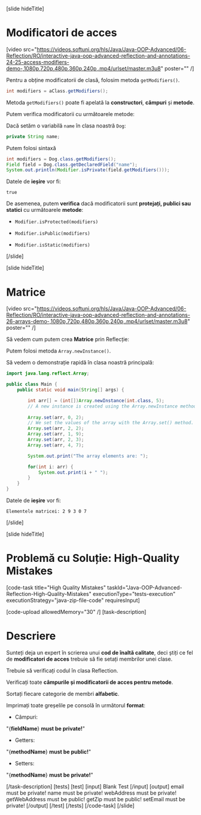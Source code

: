[slide hideTitle]

# Modificatori de acces

[video src="https://videos.softuni.org/hls/Java/Java-OOP-Advanced/06-Reflection/RO/interactive-java-oop-advanced-reflection-and-annotations-24-25-access-modifiers-demo-,1080p,720p,480p,360p,240p,.mp4/urlset/master.m3u8" poster="" /]

Pentru a obține modificatorii de clasă, folosim metoda `getModifiers()`.

```java
int modifiers = aClass.getModifiers();
```
Metoda `getModifiers()` poate fi apelată la **constructori**, **câmpuri** și **metode**.

Putem verifica modificatorii cu următoarele metode:

Dacă setăm o variabilă `name` în clasa noastră `Dog`:

``` java
private String name;
```

Putem folosi sintaxă

```java
int modifiers = Dog.class.getModifiers();
Field field = Dog.class.getDeclaredField("name");
System.out.println(Modifier.isPrivate(field.getModifiers()));
```

Datele de **ieșire** vor fi:

```
true
```
De asemenea, putem **verifica** dacă modificatorii sunt **protejați, publici sau statici** cu următoarele **metode**:

- `Modifier.isProtected(modifiers)`

- `Modifier.isPublic(modifiers)`

- `Modifier.isStatic(modifiers)`



[/slide]

[slide hideTitle]

# Matrice

[video src="https://videos.softuni.org/hls/Java/Java-OOP-Advanced/06-Reflection/RO/interactive-java-oop-advanced-reflection-and-annotations-26-arrays-demo-,1080p,720p,480p,360p,240p,.mp4/urlset/master.m3u8" poster="" /]

Să vedem cum putem crea **Matrice** prin Reflecție:

Putem folosi metoda `Array.newInstance()`.

Să vedem o demonstrație rapidă în clasa noastră principală:


``` java 
import java.lang.reflect.Array;

public class Main {
    public static void main(String[] args) {

        int arr[] = (int[])Array.newInstance(int.class, 5);
        // A new instance is created using the Array.newInstance method.
        
        Array.set(arr, 0, 2); 
        // We set the values of the array with the Array.set() method.
        Array.set(arr, 2, 2);
        Array.set(arr, 1, 9);
        Array.set(arr, 2, 3);
        Array.set(arr, 4, 7);

        System.out.print("The array elements are: ");

        for(int i: arr) {
            System.out.print(i + " ");
        }
    }
}

```

Datele de **ieșire** vor fi:

```
Elementele matricei: 2 9 3 0 7
```


[/slide]

[slide hideTitle]
# Problemă cu Soluție: High-Quality Mistakes

[code-task title="High Quality Mistakes" taskId="Java-OOP-Advanced-Reflection-High-Quality-Mistakes" executionType="tests-execution" executionStrategy="java-zip-file-code" requiresInput]

[code-upload allowedMemory="30" /]
[task-description]

# Descriere

Sunteți deja un expert în scrierea unui  **cod de înaltă calitate**, deci știți ce fel de **modificatori de acces** trebuie să fie setați membrilor unei clase.

Trebuie să verificați codul în clasa Reflection.

Verificați toate **câmpurile și modificatorii de acces pentru metode**.


Sortați fiecare categorie de membri **alfabetic**.

Imprimați toate greșelile pe consolă în următorul **format**:

- Câmpuri:

"\{**fieldName**\} **must be private!**"

- Getters:

"\{**methodName**\} **must be public!**"

- Setters:

"\{**methodName**\} **must be private!**"


[/task-description]
[tests]
[test]
[input]
Blank Test
[/input]
[output]
email must be private!
name must be private!
webAddress must be private!
getWebAddress must be public!
getZip must be public!
setEmail must be private!
[/output]
[/test]
[/tests]
[/code-task]
[/slide]

